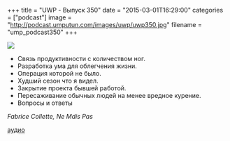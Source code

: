 +++
title = "UWP - Выпуск 350"
date = "2015-03-01T16:29:00"
categories = ["podcast"]
image = "http://podcast.umputun.com/images/uwp/uwp350.jpg"
filename = "ump_podcast350"
+++

![](https://podcast.umputun.com/images/uwp/uwp350.jpg)

- Связь продуктивности с количеством ног.
- Разработка ума для облегчения жизни.
- Операция которой не было.
- Худший сезон что я видел.
- Закрытие проекта бывшей работой.
- Пересаживание обычных людей на менее вредное курение.
- Вопросы и ответы

_Fabrice Collette, Ne Mdis Pas_

[аудио](https://podcast.umputun.com/media/ump_podcast350.mp3)
<audio src="https://podcast.umputun.com/media/ump_podcast350.mp3" preload="none"></audio>